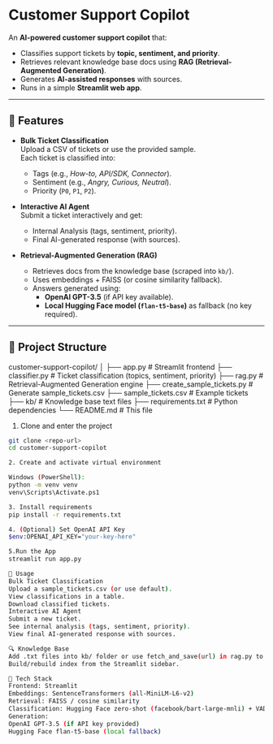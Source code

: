 # Customer Support Copilot

An **AI-powered customer support copilot** that:
- Classifies support tickets by **topic, sentiment, and priority**.
- Retrieves relevant knowledge base docs using **RAG (Retrieval-Augmented Generation)**.
- Generates **AI-assisted responses** with sources.
- Runs in a simple **Streamlit web app**.

---

## 🚀 Features
- **Bulk Ticket Classification**  
  Upload a CSV of tickets or use the provided sample.  
  Each ticket is classified into:
  - Tags (e.g., *How-to, API/SDK, Connector*).
  - Sentiment (e.g., *Angry, Curious, Neutral*).
  - Priority (`P0`, `P1`, `P2`).

- **Interactive AI Agent**  
  Submit a ticket interactively and get:
  - Internal Analysis (tags, sentiment, priority).
  - Final AI-generated response (with sources).

- **Retrieval-Augmented Generation (RAG)**  
  - Retrieves docs from the knowledge base (scraped into `kb/`).
  - Uses embeddings + FAISS (or cosine similarity fallback).
  - Answers generated using:
    - **OpenAI GPT-3.5** (if API key available).  
    - **Local Hugging Face model (`flan-t5-base`)** as fallback (no key required).

---

## 📂 Project Structure
customer-support-copilot/
│
├── app.py # Streamlit frontend
├── classifier.py # Ticket classification (topics, sentiment, priority)
├── rag.py # Retrieval-Augmented Generation engine
├── create_sample_tickets.py # Generate sample_tickets.csv
├── sample_tickets.csv # Example tickets
├── kb/ # Knowledge base text files
├── requirements.txt # Python dependencies
└── README.md # This file

1. Clone and enter the project
```bash
git clone <repo-url>
cd customer-support-copilot

2. Create and activate virtual environment

Windows (PowerShell):
python -m venv venv
venv\Scripts\Activate.ps1

3. Install requirements
pip install -r requirements.txt

4. (Optional) Set OpenAI API Key
$env:OPENAI_API_KEY="your-key-here"

5.Run the App
streamlit run app.py

📘 Usage
Bulk Ticket Classification
Upload a sample_tickets.csv (or use default).
View classifications in a table.
Download classified tickets.
Interactive AI Agent
Submit a new ticket.
See internal analysis (tags, sentiment, priority).
View final AI-generated response with sources.

🔍 Knowledge Base
Add .txt files into kb/ folder or use fetch_and_save(url) in rag.py to scrape docs.
Build/rebuild index from the Streamlit sidebar.

🧩 Tech Stack
Frontend: Streamlit
Embeddings: SentenceTransformers (all-MiniLM-L6-v2)
Retrieval: FAISS / cosine similarity
Classification: Hugging Face zero-shot (facebook/bart-large-mnli) + VADER
Generation:
OpenAI GPT-3.5 (if API key provided)
Hugging Face flan-t5-base (local fallback)


